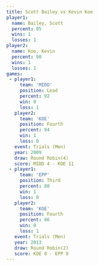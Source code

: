 ```yaml
---
title: Scott Bailey vs Kevin Koe
player1:             
  name: Bailey, Scott
  percent: 85        
  wins: 1            
  losses: 1          
player2:             
  name: Koe, Kevin   
  percent: 90        
  wins: 1            
  losses: 1          
games:
 - player1:        
     team: 'MIDD'  
     position: Lead
     percent: 92   
     win: 0        
     loss: 1       
   player2:          
     team: 'KOE'     
     position: Fourth
     percent: 94     
     win: 1          
     loss: 0         
   event: Trials (Men)   
   year: 2009            
   draw: Round Robin(4)  
   score: MIDD 4 - KOE 11
 - player1:         
     team: 'EPP'    
     position: Third
     percent: 80    
     win: 1         
     loss: 0        
   player2:          
     team: 'KOE'     
     position: Fourth
     percent: 86     
     win: 0          
     loss: 1         
   event: Trials (Men) 
   year: 2013          
   draw: Round Robin(2)
   score: KOE 8 - EPP 9
---
```

